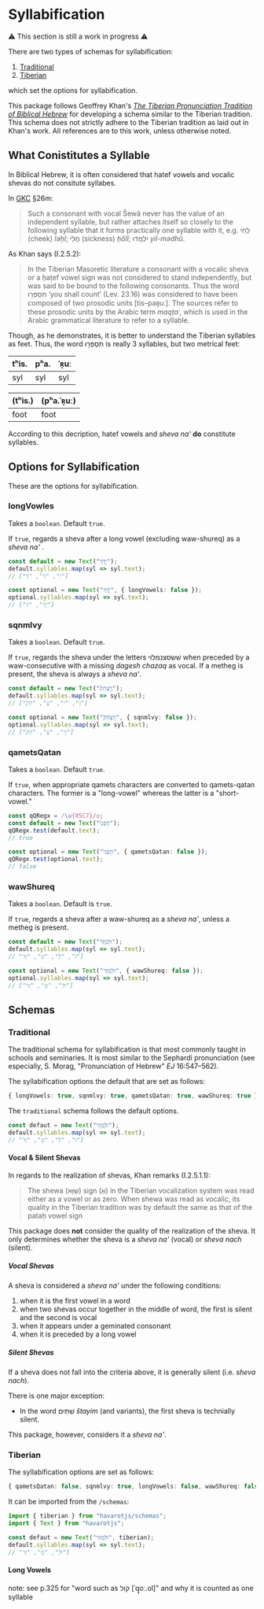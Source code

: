 # Syllabification

⚠️ This section is still a work in progress ⚠️

There are two types of schemas for syllabification:

1. [Traditional](#traditional)
2. [Tiberian](#tiberian)

which set the options for syllabification.

This package follows Geoffrey Khan's _[The Tiberian Pronunciation Tradition of Biblical Hebrew](https://www.openbookpublishers.com/product/1144)_ for developing a schema similar to the Tiberian tradition.
This schema does not strictly adhere to the Tiberian tradition as laid out in Khan's work.
All references are to this work, unless otherwise noted.

## What Conistitutes a Syllable

In Biblical Hebrew, it is often considered that hatef vowels and vocalic shevas do not consitute syllabes.

In [GKC](https://en.wikisource.org/wiki/Gesenius%27_Hebrew_Grammar/26._Syllable-formation_and_its_Influence_on_the_Quantity_of_Vowels) §26m:

> Such a consonant with vocal Šewâ never has the value of an independent syllable, but rather attaches itself so closely to the following syllable that it forms practically one syllable with it, e.g. לְחִי (cheek) _lǝḥî_; חֳלִי (sickness) _ḥŏlî_; יִלְמְדוּ _yil-mǝdhû_.

As Khan says (I.2.5.2):

> In the Tiberian Masoretic literature a consonant with a vocalic sheva or a ḥaṭef vowel sign was not considered to stand independently, but was said to be bound to the following consonants. Thus the word תִּסְפְּר֖וּ ‘you shall count’ (Lev. 23.16) was considered to have been composed of two prosodic units [tis–paʀ̟uː]. The sources refer to these prosodic units by the Arabic term _maqṭaʿ_, which is used in the Arabic grammatical literature to refer to a syllable.

Though, as he demonstrates, it is better to understand the Tiberian syllables as feet. Thus, the word תִּסְפְּר֖וּ is really 3 syllables, but two metrical feet:

| tʰis. | pʰa. | ˈʀ̟uː |
| ----- | ---- | ---- |
| syl   | syl  | syl  |

| (tʰis.) | (pʰa.ˈʀ̟uː) |
| ------- | ---------- |
| foot    | foot       |

According to this decription, hatef vowels and _sheva na'_ **do** constitute syllables.

## Options for Syllabification

These are the options for syllabification.

### longVowles

Takes a `boolean`. Default `true`.

If `true`, regards a sheva after a long vowel (excluding waw-shureq) as a _sheva na'_ .

```typescript
const default = new Text("יָדְךָ");
default.syllables.map(syl => syl.text);
// ["יָ", "דְ", "ךָ"]

const optional = new Text("יָדְךָ", { longVowels: false });
optional.syllables.map(syl => syl.text);
// ["יָדְ", "ךָ"]
```

### sqnmlvy

Takes a `boolean`. Default `true`.

If `true`, regards the sheva under the letters שׁשׂסצנמלוי when preceded by a waw-consecutive with a missing _dagesh chazaq_ as vocal. If a metheg is present, the sheva is always a _sheva na'_.

```typescript
const default = new Text("וַיְצַחֵק֙");
default.syllables.map(syl => syl.text);
// ["וַ", "יְ", "צַ", "חֵק֙"]

const optional = new Text("וַיְצַחֵק֙", { sqnmlvy: false });
optional.syllables.map(syl => syl.text);
// ["וַיְ", "צַ", "חֵק֙"]
```

### qametsQatan

Takes a `boolean`. Default `true`.

If `true`, when appropriate qamets characters are converted to qamets-qatan characters.
The former is a "long-vowel" whereas the latter is a "short-vowel."

```typescript
const qQRegx = /\u{05C7}/u;
const default = new Text("חָפְנִי֙");
qQRegx.test(default.text);
// true

const optional = new Text("חָפְנִי֙", { qametsQatan: false });
qQRegx.test(optional.text);
// false
```

### wawShureq

Takes a `boolean`. Default is `true`.

If `true`, regards a sheva after a waw-shureq as a _sheva na'_, unless a metheg is present.

```typescript
const default = new Text("וּלְמַזֵּר");
default.syllables.map(syl => syl.text);
// "וּ", "לְ", "מַ", "זֵּר"]

const optional = new Text("וּלְמַזֵּר", { wawShureq: false });
optional.syllables.map(syl => syl.text);
// ["וּלְ", "מַ", "זֵּר"]
```

## Schemas

### Traditional

The traditional schema for syllabification is that most commonly taught in schools and seminaries.
It is most similar to the Sephardi pronunciation (see especially, S. Morag, "Pronunciation of Hebrew" _EJ_ 16:547–562).

The syllabification options the default that are set as follows:

```typescript
{ longVowels: true, sqnmlvy: true, qametsQatan: true, wawShureq: true }
```

The `traditional` schema follows the default options.

```typescript
const defaut = new Text("וּלְמַזֵּר");
default.syllables.map(syl => syl.text);
// "וּ", "לְ", "מַ", "זֵּר"]

```

#### Vocal & Silent Shevas

In regards to the realization of shevas, Khan remarks (I.2.5.1.1):

> The shewa (שְׁוָּא) sign (אְ) in the Tiberian vocalization system was read either as a vowel or as zero. When shewa was read as vocalic, its quality in the Tiberian tradition was by default the same as that of the pataḥ vowel sign

This package does **not** consider the quality of the realization of the sheva.
It only determines whether the sheva is a _sheva na'_ (vocal) or _sheva nach_ (silent).

##### Vocal Shevas

A sheva is considered a _sheva na'_ under the following conditions:

1. when it is the first vowel in a word
2. when two shevas occur together in the middle of word, the first is silent and the second is vocal
3. when it appears under a geminated consonant
4. when it is preceded by a long vowel

##### Silent Shevas

If a sheva does not fall into the criteria above, it is generally silent (i.e. _sheva nach_).

There is one major exception:

- In the word שְׁתַּיִם _štayim_ (and variants), the first sheva is technially silent.

This package, however, considers it a _sheva na'_.

### Tiberian

The syllabification options are set as follows:

```typescript
{ qametsQatan: false, sqnmlvy: true, longVowels: false, wawShureq: false }
```

It can be imported from the `/schemas`:

```typescript
import { tiberian } from "havarotjs/schemas";
import { Text } from "havarotjs";

const defaut = new Text("וּלְמַזֵּר", tiberian);
default.syllables.map(syl => syl.text);
// "וּלְ", "מַ", "זֵּר"]
```

#### Long Vowels

note: see p.325 for "word such as קוֹל [ˈq̟oː.ol]" and why it is counted as one syllable
